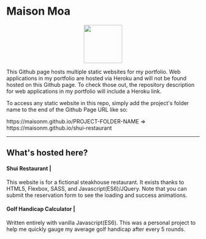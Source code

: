 # Maison Moa

<p align="center">
  <img src="https://s18.postimg.org/guw5supt5/resume.png" width="100px">
</p>

This Github page hosts multiple static websites for my portfolio.
Web applications in my portfolio are hosted via Heroku and will not be found hosted on this Github page. To check those out, 
the repository description for web applications in my portfolio will include a Heroku link.

To access any static website in this repo, simply add the project's folder name to the end of the Github Page URL like so:
<p font-size="10px" > https://maisonm.github.io/PROJECT-FOLDER-NAME => https://maisonm.github.io/shui-restaurant </p>

---

## What's hosted here?

#### Shui Restaurant |
This website is for a fictional steakhouse restaurant. It exists thanks to HTML5, Flexbox, SASS, and Javascript(ES6)/JQuery. Note that you can submit the reservation form to see the loading and success animations. 

#### Golf Handicap Calculator |
Written entirely with vanilla Javascript(ES6). This was a personal project to help me quickly gauge my average golf handicap after every 5 rounds.

